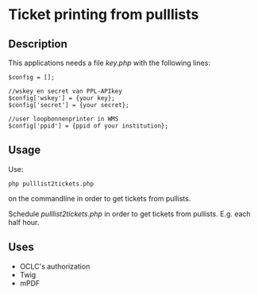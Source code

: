 # Ticket printing from pulllists


## Description

This applications needs a file *key.php* with the following lines:
```
$config = [];

//wskey en secret van PPL-APIkey
$config['wskey'] = {your key};
$config['secret'] = {your secret};

//user loopbonnenprinter in WMS
$config['ppid'] = {ppid of your institution};
```

## Usage

Use:
```
php pulllist2tickets.php
```
on the commandline in order to get tickets from pullists.

Schedule *pulllist2tickets.php* in order to get tickets from pullists. E.g. each half hour.

## Uses

* OCLC's authorization
* Twig
* mPDF

